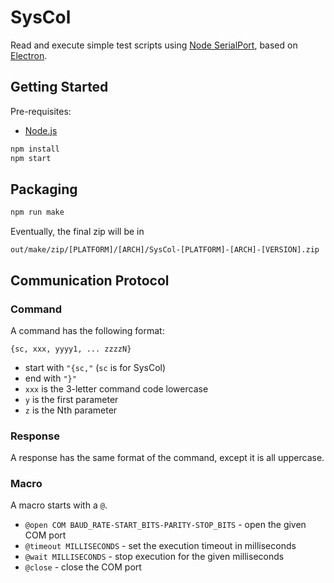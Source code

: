 # SysCol

Read and execute simple test scripts using [Node SerialPort](https://serialport.io), based on [Electron](https://www.electronjs.org).

## Getting Started

Pre-requisites:

- [Node.js](https://nodejs.org/)

```bash
npm install
npm start
```

## Packaging

```bash
npm run make
```

Eventually, the final zip will be in

`out/make/zip/[PLATFORM]/[ARCH]/SysCol-[PLATFORM]-[ARCH]-[VERSION].zip`

## Communication Protocol

### Command

A command has the following format:

```
{sc, xxx, yyyy1, ... zzzzN}
```

- start with `"{sc,"` (`sc` is for SysCol)
- end with `"}"`
- `xxx` is the 3-letter command code lowercase
- `y` is the first parameter
- `z` is the Nth parameter

### Response

A response has the same format of the command, except it is all uppercase.

### Macro

A macro starts with a `@`.

- `@open COM BAUD_RATE-START_BITS-PARITY-STOP_BITS` - open the given COM port
- `@timeout MILLISECONDS` - set the execution timeout in milliseconds
- `@wait MILLISECONDS` - stop execution for the given milliseconds
- `@close` - close the COM port
